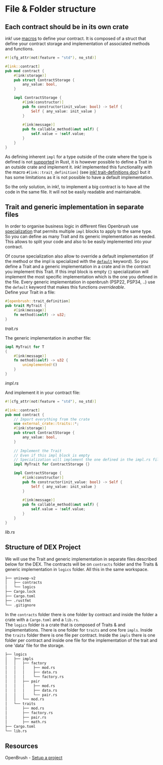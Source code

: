 # File & Folder structure

## Each contract should be in its own crate

ink! use [macros](https://use.ink/macros-attributes) to define your contract. It is composed of a struct that define your contract storage and implementation of associated methods and functions.

```rust
#![cfg_attr(not(feature = "std"), no_std)]

#[ink::contract]
pub mod contract {
    #[ink(storage)]
    pub struct ContractStorage {
        any_value: bool,
    }

    impl ContractStorage {
        #[ink(constructor)]
        pub fn constructor(init_value: bool) -> Self {
            Self { any_value: init_value }
        }
        
        #[ink(message)]
        pub fn callable_method(&mut self) {
            self.value = !self.value;
        }
    }
}
```

As defining inherent `impl` for a type outside of the crate where the type is defined is not [supported](https://doc.rust-lang.org/error_codes/E0116.html) in Rust, it is however possible to define a Trait in an outside crate and implement it. ink! implemented this functionality with the macro `#[ink::trait_definition]` (see [ink! trait-definitions doc](https://use.ink/basics/trait-definitions/)) but it has some limitations as it is not possible to have a default implementation.  

So the only solution, in ink!, to implement a big contract is to have all the code in the same file. It will not be easily readable and maintainable.

## Trait and generic implementation in separate files

In order to organise business logic in different files Openbrush use [specialization](https://github.com/rust-lang/rfcs/pull/1210) that permits multiple `impl` blocks to apply to the same type. So you can define as many Trait and its generic implementation as needed. This allows to split your code and also to be easily implemented into your contract. 

Of course specialization also allow to override a default implementation (if the method or the impl is specialized with the [`default`](https://github.com/rust-lang/rfcs/blob/master/text/1210-impl-specialization.md#the-default-keyword) keyword). So you define a Trait and a generic implementation in a crate and in the contract you implement this Trait. If this impl block is empty `{}` specialization will implement the most specific implementation which is the one you defined in the file.
Every generic implementation in openbrush (PSP22, PSP34, ..) use the `default` keyword that makes this functions *overrideable*.    
Define your Trait in a file:

```rust
#[openbrush::trait_definition]
pub trait MyTrait {
    #[ink(message)]
    fn method(&self) -> u32;
}
```
*trait.rs*

The generic implementation in another file:
```rust
impl MyTrait for T
{
    #[ink(message)]
    fn method(&self) -> u32 {
        unimplemented!()
    }
}
```
*impl.rs*

And implement it in your contract file:
```rust
#![cfg_attr(not(feature = "std"), no_std)]

#[ink::contract]
pub mod contract {
    // Import everything from the crate
    use external_crate::traits::*;
    #[ink(storage)]
    pub struct ContractStorage {
        any_value: bool,
    }
    
    // Implement the Trait
    // Even if this impl block is empty
    // Specialization will implement the one defined in the impl.rs file
    impl MyTrait for ContractStorage {}

    impl ContractStorage {
        #[ink(constructor)]
        pub fn constructor(init_value: bool) -> Self {
            Self { any_value: init_value }
        }
        
        #[ink(message)]
        pub fn callable_method(&mut self) {
            self.value = !self.value;
        }
    }
}
```
*lib.rs*

## Structure of DEX Project

We will use the Trait and generic implementation in separate files described below for the DEX.
The contracts will be on `contracts` folder and the Traits & generic implementation in `logics` folder. All this in the same workspace.

```bash
├── uniswap-v2
│   ├── contracts
│   └── logics
├── Cargo.lock
├── Cargo.toml
├── .rustfmt
└── .gitignore
```

In the `contracts` folder there is one folder by contract and inside the folder a crate with a `Cargo.toml` and a `lib.rs`.    
The `logics` folder is a crate that is composed of Traits & and implementations. There is one folder for `traits` and one fore `impls`.
Inside the `traits` folder there is one file per contract. Inside the `impls` there is one folder per contract and inside one file for the implementation of the trait and one 'data' file for the storage.

```bash
├── logics
│   ├── impls
│   │   ├── factory
│   │   │    ├── mod.rs
│   │   │    ├── data.rs
│   │   │    └── factory.rs
│   │   ├── pair
│   │   │    ├── mod.rs
│   │   │    ├── data.rs
│   │   │    └── pair.rs
│   │   └── mod.rs
│   └── traits
│       ├── mod.rs
│       ├── factory.rs
│       ├── pair.rs
│       ├── math.rs
├── Cargo.toml
└── lib.rs
```

## Resources 
OpenBrush - [Setup a project](https://docs.openbrush.io/smart-contracts/example/setup_project)



